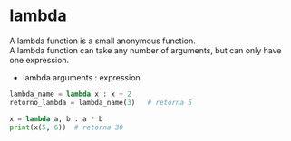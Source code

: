 # lambda

A lambda function is a small anonymous function.  
A lambda function can take any number of arguments, but can only have one expression.  
- lambda arguments : expression

```python
lambda_name = lambda x : x + 2
retorno_lambda = lambda_name(3)   # retorna 5

x = lambda a, b : a * b
print(x(5, 6))  # retorna 30
``` 
